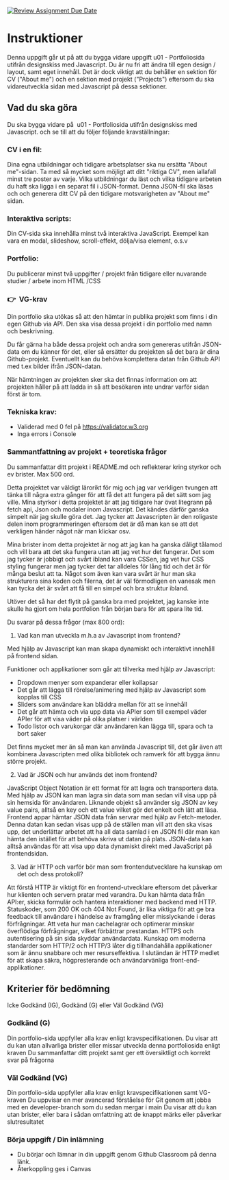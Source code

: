 [![Review Assignment Due Date](https://classroom.github.com/assets/deadline-readme-button-22041afd0340ce965d47ae6ef1cefeee28c7c493a6346c4f15d667ab976d596c.svg)](https://classroom.github.com/a/Y0f03qEq)

# Instruktioner

Denna uppgift går ut på att du bygga vidare uppgift u01 - Portfoliosida utifrån designskiss med Javascript. Du är nu fri att ändra till egen design / layout, samt eget innehåll. Det är dock viktigt att du behåller en sektion för CV ("About me") och en sektion med projekt ("Projects") eftersom du ska vidareutveckla sidan med Javascript på dessa sektioner.

## Vad du ska göra

Du ska bygga vidare på  u01 - Portfoliosida utifrån designskiss med Javascript. och se till att du följer följande kravställningar:

### CV i en fil:

Dina egna utbildningar och tidigare arbetsplatser ska nu ersätta "About me"-sidan. Ta med så mycket som möjligt att ditt "riktiga CV", men iallafall minst tre poster av varje.
Vilka utbildningar du läst och vilka tidigare arbeten du haft ska ligga i en separat fil i JSON-format. Denna JSON-fil ska läsas och och generera ditt CV på den tidigare motsvarigheten av "About me" sidan.

### Interaktiva scripts:

Din CV-sida ska innehålla minst två interaktiva JavaScript. Exempel kan vara en modal, slideshow, scroll-effekt, dölja/visa element, o.s.v

### Portfolio:

Du publicerar minst två uppgifter / projekt från tidigare eller nuvarande studier / arbete inom HTML /CSS

### 👉  VG-krav

Din portfolio ska utökas så att den hämtar in publika projekt som finns i din egen Github via API. Den ska visa dessa projekt i din portfolio med namn och beskrivning.

Du får gärna ha både dessa projekt och andra som genereras utifrån JSON-data om du känner för det, eller så ersätter du projekten så det bara är dina Github-projekt. Eventuellt kan du behöva komplettera datan från Github API med t.ex bilder ifrån JSON-datan.

När hämtningen av projekten sker ska det finnas information om att projekten håller på att ladda in så att besökaren inte undrar varför sidan först är tom.

### Tekniska krav:

- Validerad med 0 fel på https://validator.w3.org
- Inga errors i Console

### Sammantfattning av projekt + teoretiska frågor

Du sammanfattar ditt projekt i README.md och reflekterar kring styrkor och ev brister. Max 500 ord.

Detta projektet var väldigt lärorikt för mig och jag var verkligen tvungen att tänka till några extra gånger för att få det att fungera på det sätt som jag ville. Mina styrkor i detta projektet är att jag tidigare har övat litegrann på fetch api, Json och modaler inom Javascript. Det kändes därför ganska simpelt när jag skulle göra det. Jag tycker att Javascripten är den roligaste delen inom programmeringen eftersom det är då man kan se att det verkligen händer något när man klickar osv.

Mina brister inom detta projektet är nog att jag kan ha ganska dåligt tålamod och vill bara att det ska fungera utan att jag vet hur det fungerar. Det som jag tycker är jobbigt och svårt ibland kan vara CSSen, jag vet hur CSS styling fungerar men jag tycker det tar alldeles för lång tid och det är för många beslut att ta. Något som även kan vara svårt är hur man ska strukturera sina koden och filerna, det är väl förmodligen en vanesak men kan tycka det är svårt att få till en simpel och bra struktur ibland.

Utöver det så har det flytit på ganska bra med projektet, jag kanske inte skulle ha gjort om hela portfolion från början bara för att spara lite tid.

Du svarar på dessa frågor (max 800 ord):

1. Vad kan man utveckla m.h.a av Javascript inom frontend?

Med hjälp av Javascript kan man skapa dynamiskt och interaktivt innehåll på frontend sidan.

Funktioner och applikationer som går att tillverka med hjälp av Javascript:

- Dropdown menyer som expanderar eller kollapsar
- Det går att lägga till rörelse/animering med hjälp av Javascript som kopplas till CSS
- Sliders som användare kan bläddra mellan för att se innehåll
- Det går att hämta och via upp data via APIer som till exempel väder APIer för att visa väder på olika platser i världen
- Todo listor och varukorgar där användaren kan lägga till, spara och ta bort saker

Det finns mycket mer än så man kan använda Javascript till, det går även att kombinera Javascripten med olika bibliotek och ramverk för att bygga ännu större projekt.

2. Vad är JSON och hur används det inom frontend?

JavaScript Object Notation är ett format för att lagra och transportera data. Med hjälp av JSON kan man lagra sin data som man sedan vill visa upp på sin hemsida för användaren. Liknande objekt så använder sig JSON av key value pairs, alltså en key och ett value vilket gör det enkelt och lätt att läsa.
Frontend appar hämtar JSON data från servrar med hjälp av Fetch-metoder. Denna datan kan sedan visas upp på de ställen man vill att den ska visas upp, det underlättar arbetet att ha all data samlad i en JSON fil där man kan hämta den istället för att behöva skriva ut datan på plats. 
JSON-data kan alltså användas för att visa upp data dynamiskt direkt med JavaScript på frontendsidan.

3. Vad är HTTP och varför bör man som frontendutvecklare ha kunskap om det och dess protokoll?

Att förstå HTTP är viktigt för en frontend-utvecklare eftersom det påverkar hur klienten och servern pratar med varandra. Du kan hämta data från API:er, skicka formulär och hantera interaktioner med backend med HTTP. Statuskoder, som 200 OK och 404 Not Found, är lika viktiga för att ge bra feedback till användare i händelse av framgång eller misslyckande i deras förfrågningar.
Att veta hur man cachelagrar och optimerar minskar överflödiga förfrågningar, vilket förbättrar prestandan. HTTPS och autentisering på sin sida skyddar användardata. Kunskap om moderna standarder som HTTP/2 och HTTP/3 låter dig tillhandahålla applikationer som är ännu snabbare och mer resurseffektiva. I slutändan är HTTP medlet för att skapa säkra, högpresterande och användarvänliga front-end-applikationer.

## Kriterier för bedömning

Icke Godkänd (IG), Godkänd (G) eller Väl Godkänd (VG)

### Godkänd (G)

Din portfolio-sida uppfyller alla krav enligt kravspecifikationen.
Du visar att du kan utan allvarliga brister eller missar utveckla denna portfoliosida enligt kraven
Du sammanfattar ditt projekt samt ger ett översiktligt och korrekt svar på frågorna

### Väl Godkänd (VG)

Din portfolio-sida uppfyller alla krav enligt kravspecifikationen samt VG-kraven
Du uppvisar en mer avancerad förståelse för Git genom att jobba med en developer-branch som du sedan mergar i main
Du visar att du kan utan brister, eller bara i sådan omfattning att de knappt märks eller påverkar slutresultatet

### Börja uppgift / Din inlämning

- Du börjar och lämnar in din uppgift genom Github Classroom på denna länk.
- Återkoppling ges i Canvas

#
